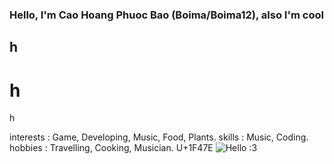 ### Hello, I'm Cao Hoang Phuoc Bao (Boima/Boima12), also I'm cool
## h
# h
h
<!--- 
add your interests, skills, hobbies, or a fun fact about yourself.
---!>

interests : Game, Developing, Music, Food, Plants.
skills : Music, Coding.
hobbies : Travelling, Cooking, Musician.

U+1F47E

<picture>
  <img alt="Hello :3" src="https://images.pexels.com/photos/406014/pexels-photo-406014.jpeg?auto=compress&cs=tinysrgb&w=1260&h=750&dpr=2">
</picture>
